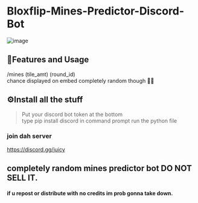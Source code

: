 # Bloxflip-Mines-Predictor-Discord-Bot

![image](https://user-images.githubusercontent.com/98252854/201431372-d5a1db29-c594-4c4b-9b8c-da6dac862352.png)

## 📝Features and Usage
/mines (tile_amt) (round_id)\
chance displayed on embed completely random though 🤷‍♂️

## ⚙️Install all the stuff
> Put your discord bot token at the bottom\
> type   pip install discord  in command prompt
> run the python file


### join dah server
https://discord.gg/juicy
## completely random mines predictor bot DO NOT SELL IT.
#### if u repost or distribute with no credits im prob gonna take down.

